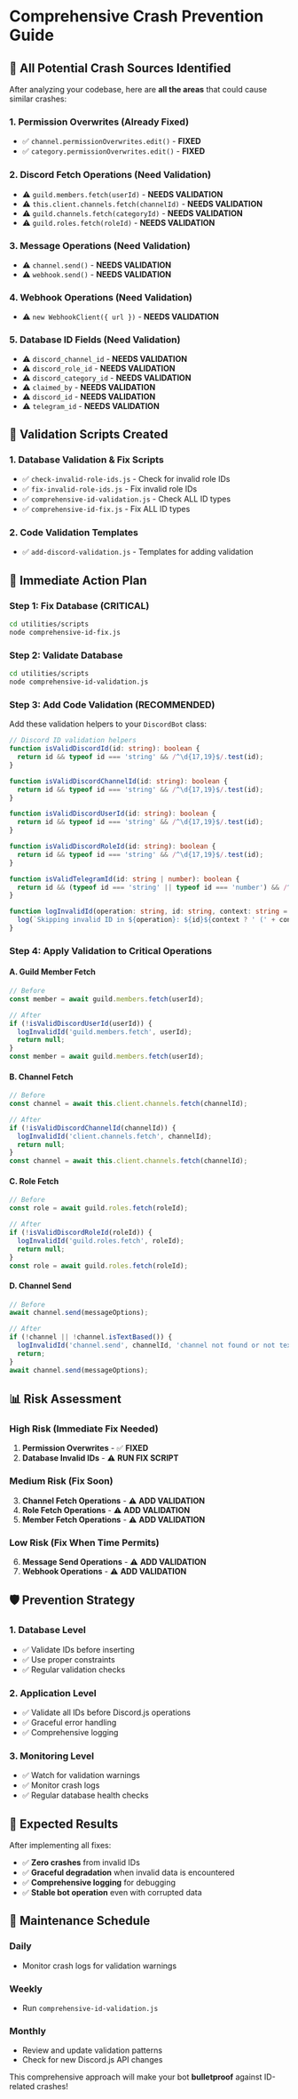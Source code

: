 # Comprehensive Crash Prevention Guide

## 🚨 **All Potential Crash Sources Identified**

After analyzing your codebase, here are **all the areas** that could cause similar crashes:

### **1. Permission Overwrites (Already Fixed)**
- ✅ `channel.permissionOverwrites.edit()` - **FIXED**
- ✅ `category.permissionOverwrites.edit()` - **FIXED**

### **2. Discord Fetch Operations (Need Validation)**
- ⚠️ `guild.members.fetch(userId)` - **NEEDS VALIDATION**
- ⚠️ `this.client.channels.fetch(channelId)` - **NEEDS VALIDATION**
- ⚠️ `guild.channels.fetch(categoryId)` - **NEEDS VALIDATION**
- ⚠️ `guild.roles.fetch(roleId)` - **NEEDS VALIDATION**

### **3. Message Operations (Need Validation)**
- ⚠️ `channel.send()` - **NEEDS VALIDATION**
- ⚠️ `webhook.send()` - **NEEDS VALIDATION**

### **4. Webhook Operations (Need Validation)**
- ⚠️ `new WebhookClient({ url })` - **NEEDS VALIDATION**

### **5. Database ID Fields (Need Validation)**
- ⚠️ `discord_channel_id` - **NEEDS VALIDATION**
- ⚠️ `discord_role_id` - **NEEDS VALIDATION**
- ⚠️ `discord_category_id` - **NEEDS VALIDATION**
- ⚠️ `claimed_by` - **NEEDS VALIDATION**
- ⚠️ `discord_id` - **NEEDS VALIDATION**
- ⚠️ `telegram_id` - **NEEDS VALIDATION**

## 🔧 **Validation Scripts Created**

### **1. Database Validation & Fix Scripts**
- ✅ `check-invalid-role-ids.js` - Check for invalid role IDs
- ✅ `fix-invalid-role-ids.js` - Fix invalid role IDs
- ✅ `comprehensive-id-validation.js` - Check ALL ID types
- ✅ `comprehensive-id-fix.js` - Fix ALL ID types

### **2. Code Validation Templates**
- ✅ `add-discord-validation.js` - Templates for adding validation

## 🚀 **Immediate Action Plan**

### **Step 1: Fix Database (CRITICAL)**
```bash
cd utilities/scripts
node comprehensive-id-fix.js
```

### **Step 2: Validate Database**
```bash
cd utilities/scripts
node comprehensive-id-validation.js
```

### **Step 3: Add Code Validation (RECOMMENDED)**

Add these validation helpers to your `DiscordBot` class:

```typescript
// Discord ID validation helpers
function isValidDiscordId(id: string): boolean {
  return id && typeof id === 'string' && /^\d{17,19}$/.test(id);
}

function isValidDiscordChannelId(id: string): boolean {
  return id && typeof id === 'string' && /^\d{17,19}$/.test(id);
}

function isValidDiscordUserId(id: string): boolean {
  return id && typeof id === 'string' && /^\d{17,19}$/.test(id);
}

function isValidDiscordRoleId(id: string): boolean {
  return id && typeof id === 'string' && /^\d{17,19}$/.test(id);
}

function isValidTelegramId(id: string | number): boolean {
  return id && (typeof id === 'string' || typeof id === 'number') && /^\d+$/.test(String(id));
}

function logInvalidId(operation: string, id: string, context: string = ''): void {
  log(`Skipping invalid ID in ${operation}: ${id}${context ? ' (' + context + ')' : ''}`, "warn");
}
```

### **Step 4: Apply Validation to Critical Operations**

#### **A. Guild Member Fetch**
```typescript
// Before
const member = await guild.members.fetch(userId);

// After
if (!isValidDiscordUserId(userId)) {
  logInvalidId('guild.members.fetch', userId);
  return null;
}
const member = await guild.members.fetch(userId);
```

#### **B. Channel Fetch**
```typescript
// Before
const channel = await this.client.channels.fetch(channelId);

// After
if (!isValidDiscordChannelId(channelId)) {
  logInvalidId('client.channels.fetch', channelId);
  return null;
}
const channel = await this.client.channels.fetch(channelId);
```

#### **C. Role Fetch**
```typescript
// Before
const role = await guild.roles.fetch(roleId);

// After
if (!isValidDiscordRoleId(roleId)) {
  logInvalidId('guild.roles.fetch', roleId);
  return null;
}
const role = await guild.roles.fetch(roleId);
```

#### **D. Channel Send**
```typescript
// Before
await channel.send(messageOptions);

// After
if (!channel || !channel.isTextBased()) {
  logInvalidId('channel.send', channelId, 'channel not found or not text-based');
  return;
}
await channel.send(messageOptions);
```

## 📊 **Risk Assessment**

### **High Risk (Immediate Fix Needed)**
1. **Permission Overwrites** - ✅ **FIXED**
2. **Database Invalid IDs** - ⚠️ **RUN FIX SCRIPT**

### **Medium Risk (Fix Soon)**
3. **Channel Fetch Operations** - ⚠️ **ADD VALIDATION**
4. **Role Fetch Operations** - ⚠️ **ADD VALIDATION**
5. **Member Fetch Operations** - ⚠️ **ADD VALIDATION**

### **Low Risk (Fix When Time Permits)**
6. **Message Send Operations** - ⚠️ **ADD VALIDATION**
7. **Webhook Operations** - ⚠️ **ADD VALIDATION**

## 🛡️ **Prevention Strategy**

### **1. Database Level**
- ✅ Validate IDs before inserting
- ✅ Use proper constraints
- ✅ Regular validation checks

### **2. Application Level**
- ✅ Validate all IDs before Discord.js operations
- ✅ Graceful error handling
- ✅ Comprehensive logging

### **3. Monitoring Level**
- ✅ Watch for validation warnings
- ✅ Monitor crash logs
- ✅ Regular database health checks

## 🎯 **Expected Results**

After implementing all fixes:
- ✅ **Zero crashes** from invalid IDs
- ✅ **Graceful degradation** when invalid data is encountered
- ✅ **Comprehensive logging** for debugging
- ✅ **Stable bot operation** even with corrupted data

## 🔄 **Maintenance Schedule**

### **Daily**
- Monitor crash logs for validation warnings

### **Weekly**
- Run `comprehensive-id-validation.js`

### **Monthly**
- Review and update validation patterns
- Check for new Discord.js API changes

This comprehensive approach will make your bot **bulletproof** against ID-related crashes! 